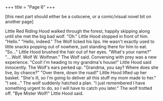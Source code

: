 +++
title = "Page 6"
+++

[this next part should either be a cutscene, or a comic/visual novel bit on another page]

Little Red Riding Hood walked through the forest, happily skipping along until she met the big bad wolf.
"Oh." Little Hood stopped in front of him. "Hello."
"Hello, indeed." The Wolf licked his lips. He wasn't exactly used to little snacks popping out of nowhere, just standing there for him to eat.
"So..." Little Hood brushed the hair out of her eyes. "What's your name?"
"....Wolf. Wolf W. Wolfman." The Wolf said. Conversing with prey was a new experience.
"Cool! I'm heading to my grandma's house!" Little Hood said innocently.
The Wolf's ears perked up. "Grandma, you say? Where does she live, by chance?"
"Over there, down the road!" Little Hood lifted up her basket. "She's ill, so I'm going to deliver all this stuff my mom made to her."
"I see..." The wolf suddenly hatched a plan. "I just remembered I have something urgent to do, so I will have to catch you later."
The wolf trotted off. "Bye Mister Wolf!" Little Hood said.
